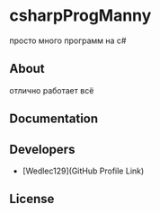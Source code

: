 # csharpProgManny





просто много программ на c#







## About

отлично работает всё

## Documentation



## Developers

- [Wedlec129](GitHub Profile Link)

## License

